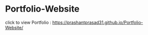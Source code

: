 # Portfolio-Website

click to view Portfolio : https://prashantprasad31.github.io/Portfolio-Website/
